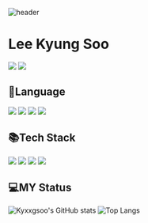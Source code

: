 ![header](https://capsule-render.vercel.app/api?type=waving&color=timeAuto&height=300&section=header&text=Kyxxgsoo)

<h1>Lee Kyung Soo</h1>

<a href="https://kyxxgsoo.tistory.com/" target="_blank"><img src="https://img.shields.io/badge/Tistory-000000?style=flat-square&logo=tistory&logoColor=FFFFFF"/></a>
<img src="https://img.shields.io/badge/jmtkd9196@gmail.com-EA4335?style=flat-square&logo=Gmail&logoColor=FFFFFF"/>

<h2>📖Language</h2>

<img src="https://img.shields.io/badge/Swift-F05138?style=flat-square&logo=Swift&logoColor=white"/> <img src="https://img.shields.io/badge/C++-00599C?style=flat-square&logo=C++&logoColor=FFFFFF"/> <img src="https://img.shields.io/badge/Python-3776AB?style=flat-square&logo=Python-3776AB&logoColor=FFFFFF"/> <img src="https://img.shields.io/badge/JAVA-40AEF0?style=flat-square&logo=JAVA&logoColor=40AEF0"/> 

<h2>📚Tech Stack</h2>

<img src="https://img.shields.io/badge/UIkit-2396F3?style=flat-square&logo=UIkit&logoColor=white"/> <img src="https://img.shields.io/badge/Spring Boot-6DB33F?style=flat-square&logo=Spring Boot&logoColor=FFFFFF"/> <img src="https://img.shields.io/badge/Linux-FCC624?style=flat-square&logo=Linux&logoColor=FFFFFF"/> <img src="https://img.shields.io/badge/MySQL-4479A1?style=flat-square&logo=MySQL&logoColor=FFFFFF"/> 

<h2>💻MY Status</h2>

![Kyxxgsoo's GitHub stats](https://github-readme-stats.vercel.app/api?username=Kyxxgsoo&show_icons=true&theme=dark) 
![Top Langs](https://github-readme-stats.vercel.app/api/top-langs/?username=Kyxxgsoo&layout=compact&theme=dark)

<!--
**kyxxgsoo/kyxxgsoo** is a ✨ _special_ ✨ repository because its `README.md` (this file) appears on your GitHub profile.

Here are some ideas to get you started:

- 🔭 I’m currently working on ...
- 🌱 I’m currently learning ...
- 👯 I’m looking to collaborate on ...
- 🤔 I’m looking for help with ...
- 💬 Ask me about ...
- 📫 How to reach me: ...
- 😄 Pronouns: ...
- ⚡ Fun fact: ...
-->

